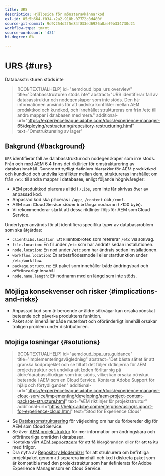 ```yaml
---
title: URS
description: Hjälpsida för mönsteravkännarkod
exl-id: 05c5b664-f034-42a2-918b-07772c8d480f
source-git-commit: 9d92254d2f5e84f833ed6926a0ae69b334730d21
workflow-type: tm+mt
source-wordcount: '431'
ht-degree: 0%

---
```


# URS {#urs}

Databasstrukturen stöds inte

>[!CONTEXTUALHELP]
>id="aemcloud_bpa_urs_overview"
>title="Databasstrukturen stöds inte"
>abstract="URS identifierar fall av databasstruktur och nodegenskaper som inte stöds. Den här informationen används för att undvika konflikter mellan AEM produktkod och kundkod, och innehållet struktureras om från /etc till andra mappar i databasen med mera."
>additional-url="https://experienceleague.adobe.com/docs/experience-manager-65/deploying/restructuring/repository-restructuring.html" text="Omstrukturering av lager"

## Bakgrund {#background}

`URS` identifierar fall av databasstruktur och nodegenskaper som inte stöds. Från och med AEM 6.4 finns det riktlinjer för omstrukturering av databasinnehåll. Genom att tydligt definiera hierarkier för AEM produktkod och kundkod och undvika konflikter mellan dem, struktureras innehållet om från `/etc` till andra mappar i databasen, enligt följande högnivåregler:

* AEM produktkod placeras alltid i `/libs`, som inte får skrivas över av anpassad kod.
* Anpassad kod ska placeras i `/apps`, `/content` och `/conf`.
* AEM som Cloud Service stöder inte långa nodnamn (>150 byte).
* Vi rekommenderar starkt att dessa riktlinjer följs för AEM som Cloud Service.

Undertyper används för att identifiera specifika typer av databasproblem som ska åtgärdas:
* `clientlibs.location`: Ett klientbibliotek som refererar  `/etc` via sökväg.
* `file.location`: En fil under  `/etc` som har ändrats sedan installationen.
* `node.location`: En nod under  `/etc` som har ändrats sedan installationen.
* `workflow.location`: En arbetsflödesmodell eller startfunktion under  `/etc/workflow`.
* `package.structure`: Ett paket som innehåller både ändringsbart och oföränderligt innehåll.
* `node.name.length`: Ett nodnamn med en längd som inte stöds.

## Möjliga konsekvenser och risker {#implications-and-risks}

* Anpassad kod som är beroende av äldre sökvägar kan orsaka oönskat beteende och påverka produktens funktion.
* Paket som innehåller både muterbart och oföränderligt innehåll orsakar troligen problem under distributionen.

## Möjliga lösningar {#solutions}

>[!CONTEXTUALHELP]
>id="aemcloud_bpa_urs_guidance"
>title="Implementeringsvägledning"
>abstract="Det bästa sättet är att granska kodprojektet och se till att det följer riktlinjerna för AEM projektstruktur och undvika att koden förlitar sig på äldre/databassökvägar som inte stöds, vilket kan orsaka oönskat beteende i AEM som en Cloud Service. Kontakta Adobe Support för hjälp och förtydliganden"
>additional-url="https://experienceleague.adobe.com/docs/experience-manager-cloud-service/implementing/developing/aem-project-content-package-structure.html" text="AEM riktlinjer för projektstruktur"
>additional-url="https://helpx.adobe.com/enterprise/using/support-for-experience-cloud.html" text="Stöd för Experience Cloud"

* Se [Databasomstrukturering](https://experienceleague.adobe.com/docs/experience-manager-65/deploying/restructuring/repository-restructuring.html) för vägledning om hur du förbereder dig för AEM som Cloud Service.
* Se även [AEM projektstruktur](https://experienceleague.adobe.com/docs/experience-manager-cloud-service/implementing/developing/aem-project-content-package-structure.html) för mer information om ändringsbara och oföränderliga områden i databasen.
* Kontakta vårt [AEM supportteam](https://helpx.adobe.com/enterprise/using/support-for-experience-cloud.html) för att få klargöranden eller för att ta itu med frågor.
* Dra nytta av [Repository Modernizer](https://experienceleague.adobe.com/docs/experience-manager-cloud-service/moving/refactoring-tools/repo-modernizer.html#refactoring-tools) för att strukturera om befintliga projektpaket genom att separera innehåll och kod i diskreta paket som är kompatibla med den projektstruktur som har definierats för Adobe Experience Manager som en Cloud Service.
